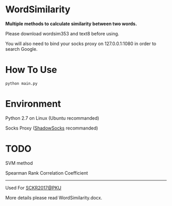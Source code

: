 # WordSimilarity
**Multiple methods to calculate similarity between two words.**

Please download wordsim353 and text8 before using.

You will also need to bind your socks proxy on 127.0.0.1:1080 in order to search Google.

# How To Use

```python main.py```

# Environment
Python 2.7 on Linux (Ubuntu recommanded)

Socks Proxy ([ShadowSocks](https://github.com/shadowsocks/shadowsocks) recommanded)

# TODO
SVM method

Spearman Rank Correlation Coefficient

---

Used For [SCKR2017@PKU](http://www.icst.pku.edu.cn/lcwm/course/sckr2017/)

More details please read WordSimilarity.docx.
